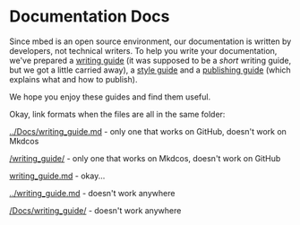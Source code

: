 # Documentation Docs

Since mbed is an open source environment, our documentation is written by developers, not technical writers. To help you write your documentation, we've prepared a [writing guide](/writing_guide/) (it was supposed to be a *short* writing guide, but we got a little carried away), a [style guide](/style_guide/) and a [publishing guide](/publishing_guide/) (which explains what and how to publish).

We hope you enjoy these guides and find them useful. 


Okay, link formats when the files are all in the same folder:

[../Docs/writing_guide.md](../Docs/writing_guide.md) - only one that works on GitHub, doesn't work on Mkdcos

[/writing_guide/](/writing_guide/) - only one that works on Mkdcos, doesn't work on GitHub

[writing_guide.md](writing_guide.md) - okay...


[../writing_guide.md](../writing_guide.md) - doesn't work anywhere

[/Docs/writing_guide/](/Docs/writing_guide/) - doesn't work anywhere

